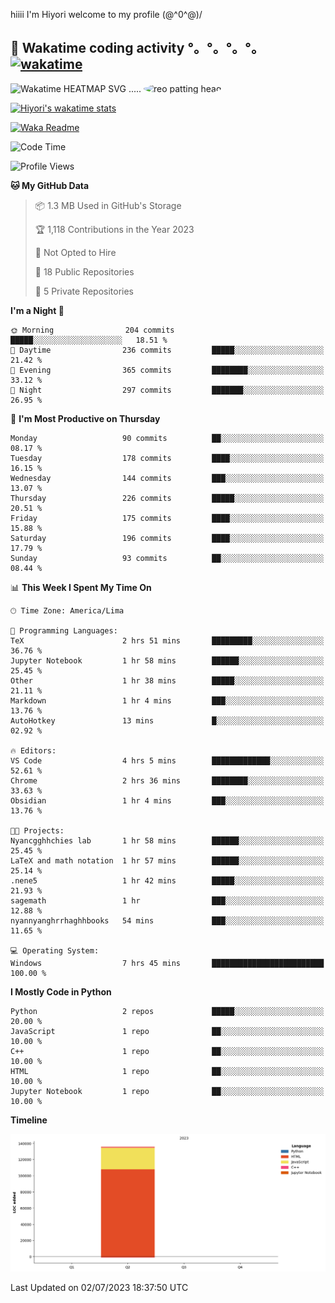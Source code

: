 hiiii I'm Hiyori welcome to my profile \(@^0^@)/

## 🦄 Wakatime coding activity °。°。°。°。[![wakatime](https://wakatime.com/badge/user/49dba2c5-26e1-43a7-9d07-e0f8613d1227.svg)](https://wakatime.com/@49dba2c5-26e1-43a7-9d07-e0f8613d1227) 
<img src="https://wakatime.com/share/@hiyori/ef87015d-57e0-4afb-bb56-1a99a24ea312.svg" width="600" alt="Wakatime HEATMAP SVG"/> ..... <img src="https://i.postimg.cc/RFM2CQFY/reo-patting.webp" alt="reo patting head" width="200" style="border-radius: 50%;">

 [![Hiyori's wakatime stats](https://github-readme-stats.vercel.app/api/wakatime?username=hiyori&theme=buefy&range=last_year&is_including_today=true&layout=compact)](https://github.com/anuraghazra/github-readme-stats)
 

[![Waka Readme](https://github.com/hiyorijl/hiyorijl/actions/workflows/Waka%20Readme.yml/badge.svg)](https://github.com/hiyorijl/hiyorijl/actions/workflows/Waka%20Readme.yml)

<!--START_SECTION:waka-->
![Code Time](http://img.shields.io/badge/Code%20Time-172%20hrs%2040%20mins-blue)

![Profile Views](http://img.shields.io/badge/Profile%20Views-1-blue)

**🐱 My GitHub Data** 

> 📦 1.3 MB Used in GitHub's Storage 
 > 
> 🏆 1,118 Contributions in the Year 2023
 > 
> 🚫 Not Opted to Hire
 > 
> 📜 18 Public Repositories 
 > 
> 🔑 5 Private Repositories 
 > 
**I'm a Night 🦉** 

```text
🌞 Morning                204 commits         █████░░░░░░░░░░░░░░░░░░░░   18.51 % 
🌆 Daytime                236 commits         █████░░░░░░░░░░░░░░░░░░░░   21.42 % 
🌃 Evening                365 commits         ████████░░░░░░░░░░░░░░░░░   33.12 % 
🌙 Night                  297 commits         ███████░░░░░░░░░░░░░░░░░░   26.95 % 
```
📅 **I'm Most Productive on Thursday** 

```text
Monday                   90 commits          ██░░░░░░░░░░░░░░░░░░░░░░░   08.17 % 
Tuesday                  178 commits         ████░░░░░░░░░░░░░░░░░░░░░   16.15 % 
Wednesday                144 commits         ███░░░░░░░░░░░░░░░░░░░░░░   13.07 % 
Thursday                 226 commits         █████░░░░░░░░░░░░░░░░░░░░   20.51 % 
Friday                   175 commits         ████░░░░░░░░░░░░░░░░░░░░░   15.88 % 
Saturday                 196 commits         ████░░░░░░░░░░░░░░░░░░░░░   17.79 % 
Sunday                   93 commits          ██░░░░░░░░░░░░░░░░░░░░░░░   08.44 % 
```


📊 **This Week I Spent My Time On** 

```text
🕑︎ Time Zone: America/Lima

💬 Programming Languages: 
TeX                      2 hrs 51 mins       █████████░░░░░░░░░░░░░░░░   36.76 % 
Jupyter Notebook         1 hr 58 mins        ██████░░░░░░░░░░░░░░░░░░░   25.45 % 
Other                    1 hr 38 mins        █████░░░░░░░░░░░░░░░░░░░░   21.11 % 
Markdown                 1 hr 4 mins         ███░░░░░░░░░░░░░░░░░░░░░░   13.76 % 
AutoHotkey               13 mins             █░░░░░░░░░░░░░░░░░░░░░░░░   02.92 % 

🔥 Editors: 
VS Code                  4 hrs 5 mins        █████████████░░░░░░░░░░░░   52.61 % 
Chrome                   2 hrs 36 mins       ████████░░░░░░░░░░░░░░░░░   33.63 % 
Obsidian                 1 hr 4 mins         ███░░░░░░░░░░░░░░░░░░░░░░   13.76 % 

🐱‍💻 Projects: 
Nyancgghhchies lab       1 hr 58 mins        ██████░░░░░░░░░░░░░░░░░░░   25.45 % 
LaTeX and math notation  1 hr 57 mins        ██████░░░░░░░░░░░░░░░░░░░   25.14 % 
.nene5                   1 hr 42 mins        █████░░░░░░░░░░░░░░░░░░░░   21.93 % 
sagemath                 1 hr                ███░░░░░░░░░░░░░░░░░░░░░░   12.88 % 
nyannyanghrrhaghhbooks   54 mins             ███░░░░░░░░░░░░░░░░░░░░░░   11.65 % 

💻 Operating System: 
Windows                  7 hrs 45 mins       █████████████████████████   100.00 % 
```

**I Mostly Code in Python** 

```text
Python                   2 repos             █████░░░░░░░░░░░░░░░░░░░░   20.00 % 
JavaScript               1 repo              ██░░░░░░░░░░░░░░░░░░░░░░░   10.00 % 
C++                      1 repo              ██░░░░░░░░░░░░░░░░░░░░░░░   10.00 % 
HTML                     1 repo              ██░░░░░░░░░░░░░░░░░░░░░░░   10.00 % 
Jupyter Notebook         1 repo              ██░░░░░░░░░░░░░░░░░░░░░░░   10.00 % 
```



**Timeline**

![Lines of Code chart](https://raw.githubusercontent.com/hiyorijl/hiyorijl/main/assets/bar_graph.png)


 Last Updated on 02/07/2023 18:37:50 UTC
<!--END_SECTION:waka-->
